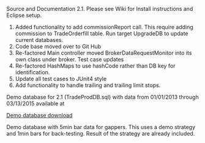 

Source and Documentation 2.1. Please see Wiki for Install instructions and Eclipse setup.

1. Added functionality to add commissionReport call. This require adding commission to TradeOrderfill table. Run target UpgradeDB to update current databases.
2. Code base moved over to Git Hub
3. Re-factored Main controller moved BrokerDataRequestMonitor into its own class under broker. Test case updates
4. Re-factored HashMaps to use hashCode rather than DB key for identification.
5. Update all test cases to JUnit4 style
6. Add functionality to handle trailing and trailing limit stops.

Demo database for 2.1 (TradeProdDB.sql) with data from 01/01/2013 through 03/13/2015 available at 

[Demo database download](https://drive.google.com/folderview?id=0BxiRuTqY1XJhY2RhaEdjMFgtOXM&usp=sharing)

Demo database with 5min bar data for gappers. This uses a demo strategy and 1min bars for back-testing. Result of the strategy are already included.
